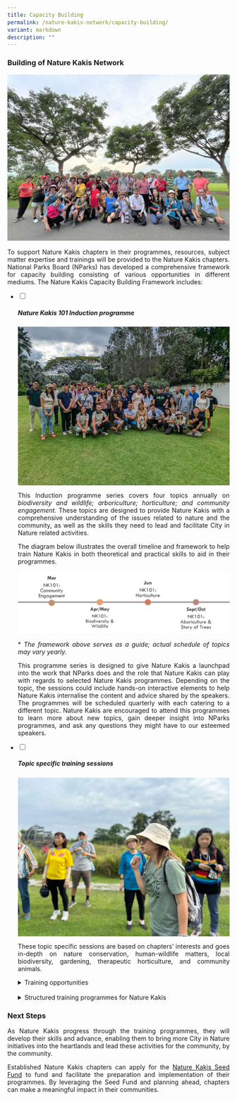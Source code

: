 ```yaml
---
title: Capacity Building
permalink: /nature-kakis-network/capacity-building/
variant: markdown
description: ""
---
```

<style>
a[target="_blank"]:after {
	content: none;
	margin: 0 3px 0 5px;
  }
	
details {
	cursor: pointer;
	}
    
details > summary {
	text-indent: -22px;
	margin-left: 22px;
	}

details > p {
	margin-left: 22px;
	}
	
details[open] > summary {
	font-weight: 800;
	}
</style>

<section>
	<h3>Building of Nature Kakis Network</h3>
		<img alt="" src="/images/DIY%20Nature%20walks/IMG_20231127_130858_398__2_.JPG">
		<p align="justify">To support Nature Kakis chapters in their programmes, resources, subject matter expertise and trainings will be provided to the Nature Kakis chapters. National Parks Board (NParks) has developed a comprehensive framework for capacity building consisting of various opportunities in different mediums. The Nature Kakis Capacity Building Framework includes:</p>
</section>
	
<section>
	<ul class="jekyllcodex_accordion">
			<li><input type="checkbox" id="accordion1">
				<label for="accordion1"><h5>Nature Kakis 101 Induction programme</h5></label><div>
					<img align="top" src="/images/Groups Networking Engagement/Networking__1__Resized_2.jpg">
					<p align="justify">This Induction programme series covers four topics annually on <em>biodiversity and wildlife; arboriculture; horticulture; and community engagement.</em> These topics are designed to provide Nature Kakis with a comprehensive understanding of the issues related to nature and the community, as well as the skills they need to lead and facilitate City in Nature related activities.</p>
					<p align="justify">The diagram below illustrates the overall timeline and framework to help train Nature Kakis in both theoretical and practical skills to aid in their programmes.</p>
					<img src="/images/timelinenkind.png">
					<p align="justify">* <em>The framework above serves as a guide; actual schedule of topics may vary yearly.</em></p>
					<p align="justify">This programme series is designed to give Nature Kakis a launchpad into the work that NParks does and the role that Nature Kakis can play with regards to selected Nature Kakis programmes. Depending on the topic, the sessions could include hands-on interactive elements to help Nature Kakis internalise the content and advice shared by the speakers. The programmes will be scheduled quarterly with each catering to a different topic. Nature Kakis are encouraged to attend this programmes to learn more about new topics, gain deeper insight into NParks programmes, and ask any questions they might have to our esteemed speakers.</p>
			</div></li>
			<li><input type="checkbox" id="accordion2">
				<label for="accordion2"><h5>Topic specific training sessions</h5></label><div>
					<img align="top" src="/images/DIY%20Nature%20walks/IMG_20231127_131148_914.JPG">
					<p align="justify">These topic specific sessions are based on chapters’ interests and goes in-depth on nature conservation, human-wildlife matters, local biodiversity, gardening, therapeutic horticulture, and community animals.</p>
					<details>
						<summary>Training opportunities</summary>
							<p align="justify">Nature Kakis will receive hands-on training in event planning and facilitation, and the opportunity to work with experienced experts and community leaders to learn from each other. Chapters may also learn more about engaging their community through targeted trainings sessions with subject experts. The training sessions will be arranged after the expression of interest by the chapters.</p>
							<img style="margin-left: 22px; width:97%; height: auto" src="/images/DIY Nature walks/GuideFacilitation_ChekJawa_20230805__1__Resized.jpg">
					</details>
					<br>
					<details>
						<summary>Structured training programmes for Nature Kakis</summary>
							<p align="justify">This suite of training opportunities is designed by the various NParks divisions specifically for the Nature Kakis network, serving to equip Nature Kakis practical skills and deeper knowledge of specific programmes.</p>
							<p align="justify">All trainings provided by NParks are for the purpose of enabling Nature Kakis to conduct self-run activities when they are capable to do so. As such, Nature Kakis chapters are encouraged to conduct nature activities for their community after being equipped during the trainings.</p>
							<p align="justify">See below for the Nature Kakis programmes with a brief overview of the activity.</p>
							<table style="margin-left: 22px; width:97%">
								<tbody>
									<tr>
										<td rowspan="1" colspan="1"><p><strong>Activity</strong></p></td>
										<td rowspan="1" colspan="1"><p align="justify"><strong>What can Nature Kakis do?</strong></p></td>
									</tr>
									<tr>
										<td rowspan="1" colspan="1"><p align="justify"><strong>DIY Nature Walks</strong></p></td>
										<td rowspan="1" colspan="1"><p align="justify">Participate in organised training walks to learn how to be a better Nature Guide. Certain exciting venues such as Pulau Ubin and our Nature Reserves may be featured.</p></td>
									</tr>
									<tr>
										<td rowspan="1" colspan="1"><p align="justify"><strong>Community Animals</strong></p></td>
										<td rowspan="1" colspan="1"><p align="justify">Participate in a training programme with the Animal Veterinary Service at NParks to learn more about issues surrounding community animals and pets in Singapore and be equipped with skills to help address them.</p></td>
									</tr>
									<tr>
										<td rowspan="1" colspan="1"><p><strong>Biodiversity and Wildlife</strong></p></td>
										<td rowspan="1" colspan="1"><p align="justify">Participate in training to learn how to facilitate such citizen science activities.</p></td>
									</tr>
									<tr>
										<td rowspan="1" colspan="1"><p align="justify"><strong>OneMillionTrees Movement</strong></p></td>
										<td rowspan="1" colspan="1"><p align="justify">Participate in the training programme to become an OneMillionTrees facilitator to run tree planting activities within the community</p></td>
									</tr>
								</tbody>
						</table>
						<p><em>* The duration and contents of the training programmes will be customized according to the needs each chapter.</em></p>
						<img style="margin-left: 22px; width:97%; height: auto" src="/images/Groups Networking Engagement/networkingtalk.jpg">
					</details>
			</div></li>
	</ul>
</section>

<section>
	<h3>Next Steps</h3>
		<p align="justify">As Nature Kakis progress through the training programmes, they will develop their skills and advance, enabling them to bring more City in Nature initiatives into the heartlands and lead these activities for the community, by the community.</p>
		<p align="justify">Established Nature Kakis chapters can apply for the <a href="/seed-fund/about/" rel="noopener noreferrer nofollow" target="_blank">Nature Kakis Seed Fund</a> to fund and facilitate the preparation and implementation of their programmes. By leveraging the Seed Fund and planning ahead, chapters can make a meaningful impact in their communities.</p>
</section>